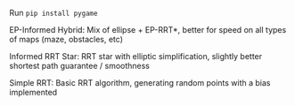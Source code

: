 Run `pip install pygame`

EP-Informed Hybrid: Mix of ellipse + EP-RRT*, better for speed on all types of maps (maze, obstacles, etc)

Informed RRT Star: RRT star with elliptic simplification, slightly better shortest path guarantee / smoothness

Simple RRT: Basic RRT algorithm, generating random points with a bias implemented

